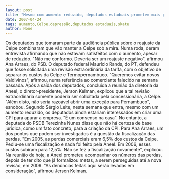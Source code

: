 ```yaml
---
layout: post
title: "Mesmo com aumento reduzido, deputados estaduais prometem mais pressão sobre a Celpe e até CPI"
date: 2007-04-24
tags: aumento,Celpe,depressão,deputados estaduais,skate
author: None
---
```


Os deputados que tomaram parte da audiência pública sobre o reajuste da Celpe combinaram que vão manter a Celpe sob a mira.
Numa roda, deram entrevista afirmando que não estavam satisfeitos com o aumento, apesar de reduzido.
\"Não me conformo. Deveria ser um reajuste negativo\", afirmou Ana Arraes, do PSB.
O deputado federal Maurício Rands, do PT, defendeu que fosse solicitada uma revisão extraordinária da tarifa, com o objetivo de separar os custos da Celpe e Termopernambuco. \"Queremos evitar novos Valdivinos\", afirmou, numa referência ao comerciante falecido na semana passada.
Após a saída dos deputados, concluída a reunião da diretoria da Aneel, o diretor-presidente, Jerson Kelman, explicou que a tal revisão extraordinária somente poderia ser solicitada pela concessionária, a Celpe.
\"Além disto, não seria razoável abrir uma exceção para Pernambuco\", esnobou.
Segundo Sérgio Leite, nesta semana que entra, mesmo com um aumento reduzido, os deputados ainda estariam interessados em criar uma CPI para apurar a empresa. \"É um consenso na casa\". No entanto, a deputada do PSDB Terezinha Nunes disse que não há certeza de base jurídica, como um fato concreto, para a criação da CPI.
Para Ana Arraes, um dos pontos que podem ser investigados é a questão da fiscalização das perdas. \"Em 2005, as perdas comerciais eram 6,5% dos custos da Celpe. Pediu-se uma fiscalização e nada foi feito pela Aneel. Em 2006, esses custos subiram para 12,5%. Não se fez a fiscalização novamente\", explicou.
Na reunião de hoje, a Aneel prometeu acompanhar os números das perdas, depois de ter dito que já formalizou metas, a serem perseguidas até a nova revisão, em 2009. \"As denúncias feitas aqui serão levadas em consideração\", afirmou Jerson Kelman. 